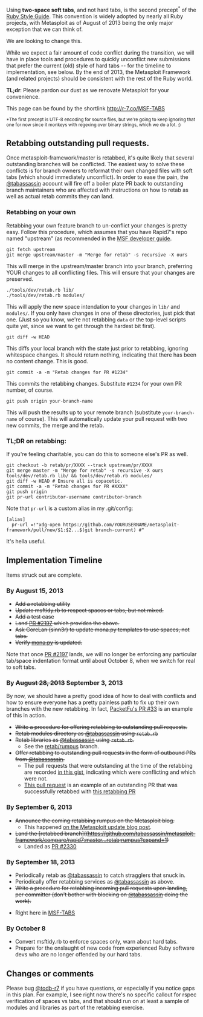 Using **two-space soft tabs**, and not hard tabs, is the second precept<sup>*</sup> of the [Ruby Style Guide](https://github.com/bbatsov/ruby-style-guide#source-code-layout). This convention is widely adopted by nearly all Ruby projects, with Metasploit as of August of 2013 being the only major exception that we can think of.

We are looking to change this.

While we expect a fair amount of code conflict during the transition, we will have in place tools and procedures to quickly unconflict new submissions that prefer the current (old) style of hard tabs -- for the timeline to implementation, see below. By the end of 2013, the Metasploit Framework (and related projects) should be consistent with the rest of the Ruby world.

**TL;dr**: Please pardon our dust as we renovate Metasploit for your convenience.

This page can be found by the shortlink http://r-7.co/MSF-TABS

 <sup>*The first precept is UTF-8 encoding for source files, but we're going to keep ignoring that one for now since it monkeys with regexing over binary strings, which we do a lot. :)</sup>

## Retabbing outstanding pull requests.

Once metasploit-framework/master is retabbed, it's quite likely that several outstanding branches will be conflicted. The easiest way to solve these conflicts is for branch owners to reformat their own changed files with soft tabs (which should immediately unconflict). In order to ease the pain, the [@tabassassin](https://github.com/tabassassin) account will fire off a boiler plate PR back to outstanding branch maintainers who are affected with instructions on how to retab as well as actual retab commits they can land.

### Retabbing on your own

Retabbing your own feature branch to un-conflict your changes is pretty easy. Follow this procedure, which assumes that you have Rapid7's repo named "upstream" (as recommended in the [MSF developer guide](https://github.com/rapid7/metasploit-framework/wiki/Setting-Up-a-Metasploit-Development-Environment#check-out-the-upstream-master-branch).


````
git fetch upstream
git merge upstream/master -m "Merge for retab" -s recursive -X ours
````

This will merge in the upstream/master branch into your branch, preferring YOUR changes to all conflicting files. This will ensure that your changes are preserved.

````
./tools/dev/retab.rb lib/
./tools/dev/retab.rb modules/
````

This will apply the new space intendation to your changes in `lib/` and `modules/`. If you only have changes in one of these directories, just pick that one. (Just so you know, we're not retabbing `data` or the top-level scripts quite yet, since we want to get through the hardest bit first).

````
git diff -w HEAD
`````

This diffs your local branch with the state just prior to retabbing, ignoring whitespace changes. It should return nothing, indicating that there has been no content change. This is good.

````
git commit -a -m "Retab changes for PR #1234"
````

This commits the retabbing changes. Substitute `#1234` for your own PR number, of course.

````
git push origin your-branch-name
````

This will push the results up to your remote branch (substitute `your-branch-name` of course). This will automatically update your pull request with two new commits, the merge and the retab.

### TL;DR on retabbing:

If you're feeling charitable, you can do this to someone else's PR as well.

````
git checkout -b retab/pr/XXXX --track upstream/pr/XXXX
git merge master -m "Merge for retab" -s recursive -X ours
tools/dev/retab.rb lib/ && tools/dev/retab.rb modules/
git diff -w HEAD # Ensure all is copacetic.
git commit -a -m "Retab changes for PR #XXXX"
git push origin
git pr-url contributor-username contributor-branch
````

Note that `pr-url` is a custom alias in my .git/config:

````
[alias]
  pr-url =!"xdg-open https://github.com/YOURUSERNAME/metasploit-framework/pull/new/$1:$2...$(git branch-current) #"
````
It's hella useful.

## Implementation Timeline

Items struck out are complete.

### By August 15, 2013
 - ~~Add a retabbing utility~~
 - ~~Update msftidy.rb to respect spaces or tabs, but not mixed.~~
 - ~~Add a test case~~
 - ~~Land [PR #2197](https://github.com/rapid7/metasploit-framework/pull/2197) which provides the above.~~
 - ~~Ask CoreLan (sinn3r) to update mona.py templates to use spaces, not tabs.~~
 - ~~Verify [mona.py](http://redmine.corelan.be/projects/mona) is updated.~~

Note that once [PR #2197](https://github.com/rapid7/metasploit-framework/pull/2197) lands, we will no longer be enforcing any particular tab/space indentation format until about October 8, when we switch for real to soft tabs.

### By ~~August 28, 2013~~ September 3, 2013

By now, we should have a pretty good idea of how to deal with conflicts and how to ensure everyone has a pretty painless path to fix up their own branches with the new retabbing. In fact, [PacketFu's PR #33](https://github.com/todb/packetfu/pull/33) is an example of this in action.

 - ~~Write a procedure for offering retabbing to outstanding pull requests.~~
 - ~~Retab modules directory as [@tabassassin](https://github.com/tabassassin) using `retab.rb`~~
 - ~~Retab libraries as [@tabassassin](https://github.com/tabassassin) using `retab.rb`.~~
    * See the [retab/rumpus](https://github.com/tabassassin/metasploit-framework/compare/rapid7:master...retab;rumpus?expand=1) branch.
 - ~~Offer retabbing to outstanding pull requests in the form of outbound PRs from [@tabassassin](https://github.com/tabassassin).~~
    * The pull requests that were outstanding at the time of the retabbing are recorded [in this gist](https://gist.github.com/todb-r7/6456477), indicating which were conflicting and which were not.
    * [This pull request](https://github.com/rapid7/metasploit-framework/pull/2325) is an example of an outstanding PR that was successfully retabbed with [this retabbing PR](https://github.com/jlee-r7/metasploit-framework/pull/5)

### By September 6, 2013
  - ~~Announce the coming retabbing rumpus on the Metasploit blog.~~
    * This happened [on the Metasploit update blog post](https://community.rapid7.com/community/metasploit/blog/2013/09/05/weekly-update).
  - ~~Land the [retabbed branch]((https://github.com/tabassassin/metasploit-framework/compare/rapid7:master...retab;rumpus?expand=1)~~
    * Landed as [PR #2330](https://github.com/rapid7/metasploit-framework/pull/2330)

### By September 18, 2013
 - Periodically retab as [@tabassassin](https://github.com/tabassassin) to catch stragglers that snuck in.
 - Periodically offer retabbing services as [@tabassassin](https://github.com/tabassassin) as above.
 - ~~Write a procedure for retabbing incoming pull requests upon landing, per committer (don't bother with blocking on [@tabassassin](https://github.com/tabassassin) doing the work).~~
  * Right here in [MSF-TABS](https://github.com/rapid7/metasploit-framework/wiki/Indentation-Standards#tldr-on-retabbing)

### By October 8
 - Convert msftidy.rb to enforce spaces only, warn about hard tabs.
 - Prepare for the onslaught of new code from experienced Ruby software devs who are no longer offended by our hard tabs.

## Changes or comments

Please bug [@todb-r7](https://github.com/todb-r7) if you have questions, or especially if you notice gaps in this plan. For example, I see right now there's no specific callout for rspec verification of spaces vs tabs, and that should run on at least a sample of modules and libraries as part of the retabbing exercise.